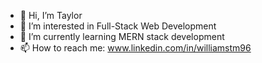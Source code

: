 - 👋 Hi, I’m Taylor
- 👀 I’m interested in Full-Stack Web Development
- 🌱 I’m currently learning MERN stack development
- 📫 How to reach me: www.linkedin.com/in/williamstm96

<!---
twillia7/twillia7 is a ✨ special ✨ repository because its `README.md` (this file) appears on your GitHub profile.
You can click the Preview link to take a look at your changes.
--->
